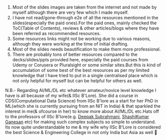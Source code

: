 1) Most of the slides images are taken from the internet and not made by myself although there are very few which I made myself.
2) I have not read/gone-through e2e of all the resources mentioned in the slides(especially the paid ones).For the paid ones, mainly checked the ToC(Table of Contents), reviews & other articles/blogs where they have been referred as recommended resources.
3) Some resources links might not be working due to various reasons, although they were working at the time of initial drafting.
4) Most of the slides needs beautification to make them more professional.
5) There are probably tons of better resources compared to the decks/slides/ppts provided here, especially the paid courses from Udemy or Corusera or Pluralsight or some similar sites.But this is kind of accumulation of some best of the best resources as per my limited knowledge that I have tried to put in a single centralised place which is not only helpful for myself but can be helpful for others as well.



N.B.- Regarding AI/ML/DL etc whatever amateur/novice level knowledge I have is all because of my wife(& IISc B'Lore). She did a course in CDS(Computational Data Science) from IISc B'lore as a start for her PhD in ML(which she is currently pursuing from an NIT in India) & that sparkled the interest in me(& ofcourse in her) to know more about AI/ML/DL etc.Hats off to the professors of IISc B'lore(e.g. [Deepak Subrahmani](https://www.linkedin.com/in/deepaknsubramani?utm_source=share&utm_campaign=share_via&utm_content=profile&utm_medium=ios_app), [ShashiKumar Ganesan](https://www.linkedin.com/in/sashikumaar?utm_source=share&utm_campaign=share_via&utm_content=profile&utm_medium=ios_app) etc) for making such complex subjects so simple to understand. Its now quite understandable to me & my wife why IISc B'Lore is considered the best Science & Engineering College in not only India but Asia as well 🙏
